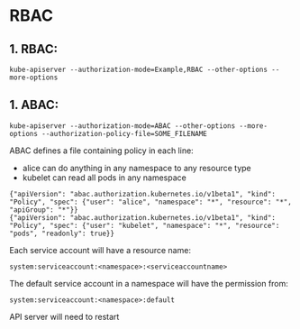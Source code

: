 # RBAC

## 1. RBAC:

```
kube-apiserver --authorization-mode=Example,RBAC --other-options --more-options

```

## 1. ABAC:

```
kube-apiserver --authorization-mode=ABAC --other-options --more-options --authorization-policy-file=SOME_FILENAME

```

ABAC defines a file containing policy in each line:

-   alice can do anything in any namespace to any resource type
-   kubelet can read all pods in any namespace

```
{"apiVersion": "abac.authorization.kubernetes.io/v1beta1", "kind": "Policy", "spec": {"user": "alice", "namespace": "*", "resource": "*", "apiGroup": "*"}}
{"apiVersion": "abac.authorization.kubernetes.io/v1beta1", "kind": "Policy", "spec": {"user": "kubelet", "namespace": "*", "resource": "pods", "readonly": true}}
```

Each service account will have a resource name:

```
system:serviceaccount:<namespace>:<serviceaccountname>
```

The default service account in a namespace will have the permission from:

```
system:serviceaccount:<namespace>:default
```

API server will need to restart
